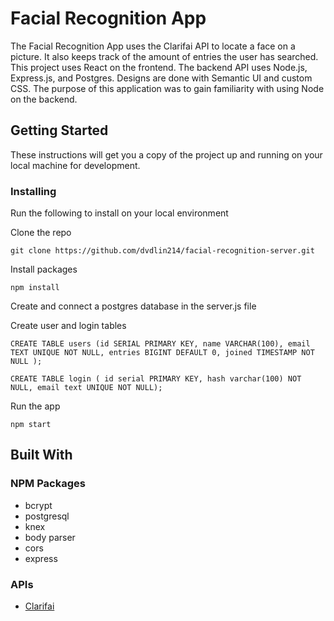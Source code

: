 # Facial Recognition App

The Facial Recognition App uses the Clarifai API to locate a face on a picture. It also keeps track of the amount of entries the user has searched. This project uses React on the frontend. The backend API uses Node.js, Express.js, and Postgres. Designs are done with Semantic UI and custom CSS. The purpose of this application was to gain familiarity with using Node on the backend. 

## Getting Started

These instructions will get you a copy of the project up and running on your local machine for development. 

### Installing

Run the following to install on your local environment


Clone the repo
```
git clone https://github.com/dvdlin214/facial-recognition-server.git
```


Install packages
```
npm install
```

Create and connect a postgres database in the server.js file

Create user and login tables
```
CREATE TABLE users (id SERIAL PRIMARY KEY, name VARCHAR(100), email TEXT UNIQUE NOT NULL, entries BIGINT DEFAULT 0, joined TIMESTAMP NOT NULL );
```
```
CREATE TABLE login ( id serial PRIMARY KEY, hash varchar(100) NOT NULL, email text UNIQUE NOT NULL);
```


Run the app
```
npm start
```

## Built With

### NPM Packages
- bcrypt
- postgresql
- knex
- body parser
- cors
- express

### APIs
- [Clarifai](https://www.clarifai.com/)

